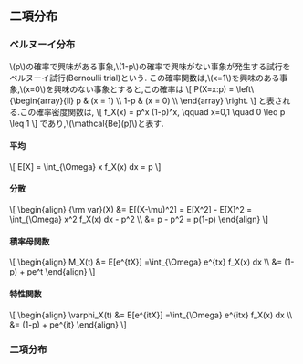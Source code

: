 ## 二項分布
### ベルヌーイ分布
\\(p\\)の確率で興味がある事象,\\(1-p\\)の確率で興味がない事象が発生する試行をベルヌーイ試行(Bernoulli trial)という.
この確率関数は,\\(x=1\\)を興味のある事象,\\(x=0\\)を興味のない事象とすると,この確率は
\\[
P(X=x:p) = \left\\{\begin{array}{ll}
p & (x = 1) \\\\
1-p & (x = 0) \\\\
\end{array}
\right.
\\]
と表される.この確率密度関数は,
\\[
	f_X(x) = p^x (1-p)^x, \qquad x=0,1 \quad 0 \leq p \leq 1
\\]
であり,\\(\mathcal{Be}(p)\\)と表す.
#### 平均
\\[
	E[X] = \int_{\Omega} x f_X(x) dx = p
\\]

#### 分散
\\[
\begin{align}
	{\rm var}(X) &= E[(X-\mu)^2] = E[X^2] - E[X]^2 = \int_{\Omega} x^2 f_X(x) dx - p^2 \\\\
	&= p - p^2 = p(1-p)
\end{align}
\\]

#### 積率母関数
\\[
\begin{align}
	M_X(t) &= E[e^{tX}] =\int_{\Omega} e^{tx} f_X(x) dx \\\\
	&= (1-p) + pe^t
\end{align}
\\]

#### 特性関数
\\[
\begin{align}
	\varphi_X(t) &= E[e^{itX}] =\int_{\Omega} e^{itx} f_X(x) dx \\\\
	&= (1-p) + pe^{it}
\end{align}
\\]

### 二項分布
